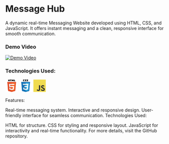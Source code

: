 # Message Hub
A dynamic real-time Messaging Website developed using HTML, CSS, and JavaScript. It offers instant messaging and a clean, responsive interface for smooth communication.

### Demo Video

[![Demo Video](https://img.youtube.com/vi/Y9dXxEezKBE/0.jpg)](https://www.youtube.com/watch?v=Y9dXxEezKBE)



<h3 align="left">Technologies Used:</h3>
<p align="left">
  <a href="https://developer.mozilla.org/en-US/docs/Web/HTML" target="_blank" rel="noreferrer"><img src="https://raw.githubusercontent.com/devicons/devicon/master/icons/html5/html5-original-wordmark.svg" alt="html" width="40" height="40"/></a>
  <a href="https://developer.mozilla.org/en-US/docs/Web/CSS" target="_blank" rel="noreferrer"><img src="https://raw.githubusercontent.com/devicons/devicon/master/icons/css3/css3-original-wordmark.svg" alt="css" width="40" height="40"/></a>
  <a href="https://developer.mozilla.org/en-US/docs/Web/JavaScript" target="_blank" rel="noreferrer"><img src="https://raw.githubusercontent.com/devicons/devicon/master/icons/javascript/javascript-original.svg" alt="javascript" width="40" height="40"/></a>
</p>

Features:

Real-time messaging system.
Interactive and responsive design.
User-friendly interface for seamless communication.
Technologies Used:

HTML for structure.
CSS for styling and responsive layout.
JavaScript for interactivity and real-time functionality.
For more details, visit the GitHub repository.

